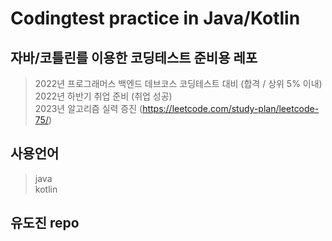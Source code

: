 # Codingtest practice in Java/Kotlin 

## 자바/코틀린를 이용한 코딩테스트 준비용 레포
> 2022년 프로그래머스 백엔드 데브코스 코딩테스트 대비 (합격 / 상위 5% 이내)  
> 2022년 하반기 취업 준비 (취업 성공)  
> 2023년 알고리즘 실력 증진 (https://leetcode.com/study-plan/leetcode-75/)

## 사용언어
> java  
> kotlin

## 유도진 repo